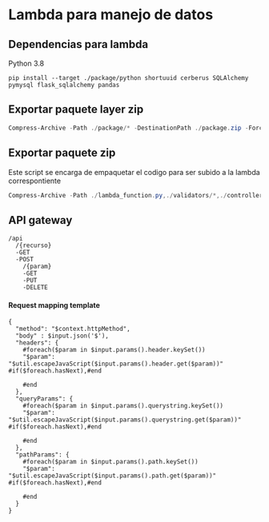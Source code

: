 # Lambda para manejo de datos
## Dependencias para lambda
Python 3.8
```
pip install --target ./package/python shortuuid cerberus SQLAlchemy pymysql flask_sqlalchemy pandas
```
## Exportar paquete layer zip
```powershell
Compress-Archive -Path ./package/* -DestinationPath ./package.zip -Force
```
## Exportar paquete zip
Este script se encarga de empaquetar el codigo para ser subido a la lambda correspontiente
```powershell
Compress-Archive -Path ./lambda_function.py,./validators/*,./controllers/*,./handlers/*,../migrate/models/*,../migrate/db.py,../migrate/model_base.py -DestinationPath ./lambda.zip -Force
```
## API gateway
```
/api
  /{recurso}
  -GET
  -POST
    /{param}
    -GET
    -PUT
    -DELETE
```
#### Request mapping template
```
{
  "method": "$context.httpMethod",
  "body" : $input.json('$'),
  "headers": {
    #foreach($param in $input.params().header.keySet())
    "$param": "$util.escapeJavaScript($input.params().header.get($param))" #if($foreach.hasNext),#end

    #end
  },
  "queryParams": {
    #foreach($param in $input.params().querystring.keySet())
    "$param": "$util.escapeJavaScript($input.params().querystring.get($param))" #if($foreach.hasNext),#end

    #end
  },
  "pathParams": {
    #foreach($param in $input.params().path.keySet())
    "$param": "$util.escapeJavaScript($input.params().path.get($param))" #if($foreach.hasNext),#end

    #end
  }
}
```